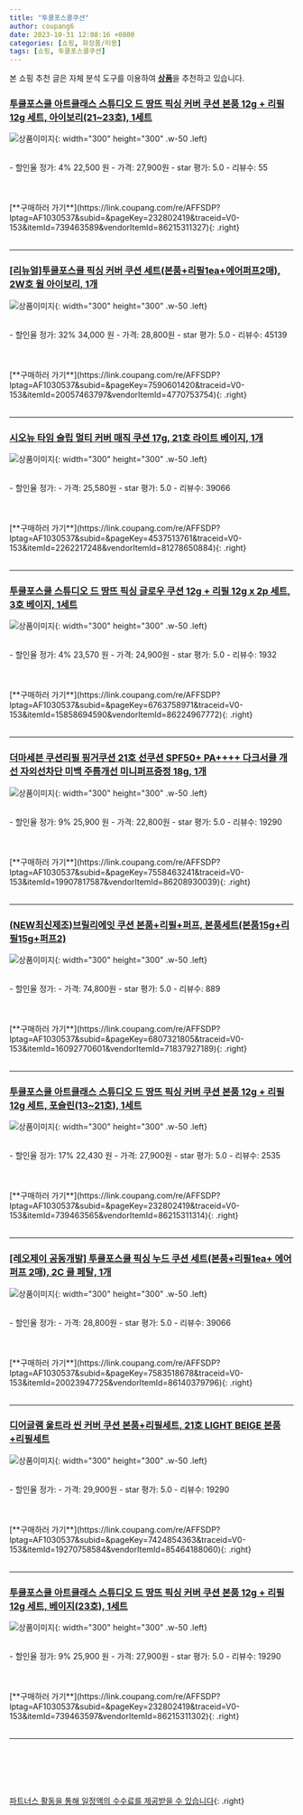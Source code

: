 ```yaml
---
title: "투쿨포스쿨쿠션"
author: coupang6
date: 2023-10-31 12:08:16 +0800
categories: [쇼핑, 화장품/미용]
tags: [쇼핑, 투쿨포스쿨쿠션]
---
```


본 쇼핑 추천 글은 자체 분석 도구를 이용하여 [**상품**](https://link.coupang.com/a/bao1ui)을 추천하고 있습니다.

### [투쿨포스쿨 아트클래스 스튜디오 드 땅뜨 픽싱 커버 쿠션 본품 12g + 리필 12g 세트, 아이보리(21~23호), 1세트](https://link.coupang.com/re/AFFSDP?lptag=AF1030537&subid=&pageKey=232802419&traceid=V0-153&itemId=739463589&vendorItemId=86215311327)

![상품이미지](https://thumbnail8.coupangcdn.com/thumbnails/remote/230x230ex/image/vendor_inventory/8642/f0c775fc03a85617e5d973e4bc18d4ff9aa0645b92e8b7b96dd68bebca87.jpg){: width="300" height="300" .w-50 .left}


<br>
- 할인율 정가: 4%  22,500   원
- 가격: 27,900원
- star 평가: 5.0
- 리뷰수: 55
<br>
<br>
<br>
<br>
[**구매하러 가기**](https://link.coupang.com/re/AFFSDP?lptag=AF1030537&subid=&pageKey=232802419&traceid=V0-153&itemId=739463589&vendorItemId=86215311327){: .right}
<br>
<br>

---

### [[리뉴얼]투쿨포스쿨 픽싱 커버 쿠션 세트(본품+리필1ea+에어퍼프2매), 2W호 웜 아이보리, 1개](https://link.coupang.com/re/AFFSDP?lptag=AF1030537&subid=&pageKey=7590601420&traceid=V0-153&itemId=20057463797&vendorItemId=4770753754)

![상품이미지](https://thumbnail10.coupangcdn.com/thumbnails/remote/230x230ex/image/vendor_inventory/bfed/7e9422ca5e492e6317c7edbd70004a5954b08b8c00c51f47e28d5ed7e972.jpg){: width="300" height="300" .w-50 .left}


<br>
- 할인율 정가: 32%  34,000   원
- 가격: 28,800원
- star 평가: 5.0
- 리뷰수: 45139
<br>
<br>
<br>
<br>
[**구매하러 가기**](https://link.coupang.com/re/AFFSDP?lptag=AF1030537&subid=&pageKey=7590601420&traceid=V0-153&itemId=20057463797&vendorItemId=4770753754){: .right}
<br>
<br>

---

### [시오뉴 타임 슬립 멀티 커버 매직 쿠션 17g, 21호 라이트 베이지, 1개](https://link.coupang.com/re/AFFSDP?lptag=AF1030537&subid=&pageKey=4537513761&traceid=V0-153&itemId=2262217248&vendorItemId=81278650884)

![상품이미지](https://thumbnail9.coupangcdn.com/thumbnails/remote/230x230ex/image/vendor_inventory/70e6/fae16d8d305abc2a4c66846b3c1ab08483ef7705fe2c38a437f17faea976.jpg){: width="300" height="300" .w-50 .left}


<br>
- 할인율 정가: 
- 가격: 25,580원
- star 평가: 5.0
- 리뷰수: 39066
<br>
<br>
<br>
<br>
[**구매하러 가기**](https://link.coupang.com/re/AFFSDP?lptag=AF1030537&subid=&pageKey=4537513761&traceid=V0-153&itemId=2262217248&vendorItemId=81278650884){: .right}
<br>
<br>

---

### [투쿨포스쿨 스튜디오 드 땅뜨 픽싱 글로우 쿠션 12g + 리필 12g x 2p 세트, 3호 베이지, 1세트](https://link.coupang.com/re/AFFSDP?lptag=AF1030537&subid=&pageKey=6763758971&traceid=V0-153&itemId=15858694590&vendorItemId=86224967772)

![상품이미지](https://thumbnail9.coupangcdn.com/thumbnails/remote/230x230ex/image/vendor_inventory/9063/097872e952d003d05df5c0bc937317dd515d1745b3a086b31185cbffffaa.jpg){: width="300" height="300" .w-50 .left}


<br>
- 할인율 정가: 4%  23,570   원
- 가격: 24,900원
- star 평가: 5.0
- 리뷰수: 1932
<br>
<br>
<br>
<br>
[**구매하러 가기**](https://link.coupang.com/re/AFFSDP?lptag=AF1030537&subid=&pageKey=6763758971&traceid=V0-153&itemId=15858694590&vendorItemId=86224967772){: .right}
<br>
<br>

---

### [더마세븐 쿠션리필 핑거쿠션 21호 선쿠션 SPF50+ PA++++ 다크서클 개선 자외선차단 미백 주름개선 미니퍼프증정 18g, 1개](https://link.coupang.com/re/AFFSDP?lptag=AF1030537&subid=&pageKey=7558463241&traceid=V0-153&itemId=19907817587&vendorItemId=86208930039)

![상품이미지](https://thumbnail7.coupangcdn.com/thumbnails/remote/230x230ex/image/vendor_inventory/f6a6/c8d5294d1983e35c916416382a97057f3b137843ab8e647c439a7fb52cb1.png){: width="300" height="300" .w-50 .left}


<br>
- 할인율 정가: 9%  25,900   원
- 가격: 22,800원
- star 평가: 5.0
- 리뷰수: 19290
<br>
<br>
<br>
<br>
[**구매하러 가기**](https://link.coupang.com/re/AFFSDP?lptag=AF1030537&subid=&pageKey=7558463241&traceid=V0-153&itemId=19907817587&vendorItemId=86208930039){: .right}
<br>
<br>

---

### [(NEW최신제조)브릴리에잇 쿠션 본품+리필+퍼프, 본품세트(본품15g+리필15g+퍼프2)](https://link.coupang.com/re/AFFSDP?lptag=AF1030537&subid=&pageKey=6807321805&traceid=V0-153&itemId=16092770601&vendorItemId=71837927189)

![상품이미지](https://thumbnail8.coupangcdn.com/thumbnails/remote/230x230ex/image/vendor_inventory/bda8/7a265f110ae1c323cd5735e8fe712a4d72cdb699dac494a556a36e5997c9.jpeg){: width="300" height="300" .w-50 .left}


<br>
- 할인율 정가: 
- 가격: 74,800원
- star 평가: 5.0
- 리뷰수: 889
<br>
<br>
<br>
<br>
[**구매하러 가기**](https://link.coupang.com/re/AFFSDP?lptag=AF1030537&subid=&pageKey=6807321805&traceid=V0-153&itemId=16092770601&vendorItemId=71837927189){: .right}
<br>
<br>

---

### [투쿨포스쿨 아트클래스 스튜디오 드 땅뜨 픽싱 커버 쿠션 본품 12g + 리필 12g 세트, 포슬린(13~21호), 1세트](https://link.coupang.com/re/AFFSDP?lptag=AF1030537&subid=&pageKey=232802419&traceid=V0-153&itemId=739463565&vendorItemId=86215311314)

![상품이미지](https://thumbnail8.coupangcdn.com/thumbnails/remote/230x230ex/image/vendor_inventory/8642/f0c775fc03a85617e5d973e4bc18d4ff9aa0645b92e8b7b96dd68bebca87.jpg){: width="300" height="300" .w-50 .left}


<br>
- 할인율 정가: 17%  22,430   원
- 가격: 27,900원
- star 평가: 5.0
- 리뷰수: 2535
<br>
<br>
<br>
<br>
[**구매하러 가기**](https://link.coupang.com/re/AFFSDP?lptag=AF1030537&subid=&pageKey=232802419&traceid=V0-153&itemId=739463565&vendorItemId=86215311314){: .right}
<br>
<br>

---

### [[레오제이 공동개발] 투쿨포스쿨 픽싱 누드 쿠션 세트(본품+리필1ea+ 에어퍼프 2매), 2C 쿨 페탈, 1개](https://link.coupang.com/re/AFFSDP?lptag=AF1030537&subid=&pageKey=7583518678&traceid=V0-153&itemId=20023947725&vendorItemId=86140379796)

![상품이미지](https://thumbnail9.coupangcdn.com/thumbnails/remote/230x230ex/image/vendor_inventory/d617/93b3127f6100aa218d22b53c89bafa419b7b2c3aac65104b37be7e0b510c.jpg){: width="300" height="300" .w-50 .left}


<br>
- 할인율 정가: 
- 가격: 28,800원
- star 평가: 5.0
- 리뷰수: 39066
<br>
<br>
<br>
<br>
[**구매하러 가기**](https://link.coupang.com/re/AFFSDP?lptag=AF1030537&subid=&pageKey=7583518678&traceid=V0-153&itemId=20023947725&vendorItemId=86140379796){: .right}
<br>
<br>

---

### [디어글램 울트라 씬 커버 쿠션 본품+리필세트, 21호 LIGHT BEIGE 본품+리필세트](https://link.coupang.com/re/AFFSDP?lptag=AF1030537&subid=&pageKey=7424854363&traceid=V0-153&itemId=19270758584&vendorItemId=85464188060)

![상품이미지](https://thumbnail9.coupangcdn.com/thumbnails/remote/230x230ex/image/vendor_inventory/8ec6/eba90454ab9a4ca08ef77e70e489ee368be90411f09dadac05cab958116a.jpg){: width="300" height="300" .w-50 .left}


<br>
- 할인율 정가: 
- 가격: 29,900원
- star 평가: 5.0
- 리뷰수: 19290
<br>
<br>
<br>
<br>
[**구매하러 가기**](https://link.coupang.com/re/AFFSDP?lptag=AF1030537&subid=&pageKey=7424854363&traceid=V0-153&itemId=19270758584&vendorItemId=85464188060){: .right}
<br>
<br>

---

### [투쿨포스쿨 아트클래스 스튜디오 드 땅뜨 픽싱 커버 쿠션 본품 12g + 리필 12g 세트, 베이지(23호), 1세트](https://link.coupang.com/re/AFFSDP?lptag=AF1030537&subid=&pageKey=232802419&traceid=V0-153&itemId=739463597&vendorItemId=86215311302)

![상품이미지](https://thumbnail8.coupangcdn.com/thumbnails/remote/230x230ex/image/vendor_inventory/8642/f0c775fc03a85617e5d973e4bc18d4ff9aa0645b92e8b7b96dd68bebca87.jpg){: width="300" height="300" .w-50 .left}


<br>
- 할인율 정가: 9%  25,900   원
- 가격: 27,900원
- star 평가: 5.0
- 리뷰수: 19290
<br>
<br>
<br>
<br>
[**구매하러 가기**](https://link.coupang.com/re/AFFSDP?lptag=AF1030537&subid=&pageKey=232802419&traceid=V0-153&itemId=739463597&vendorItemId=86215311302){: .right}
<br>
<br>

---
<br><br><br><br><br> [파트너스 활동을 통해 일정액의 수수료를 제공받을 수 있습니다](https://link.coupang.com/a/bao1ui){: .right}